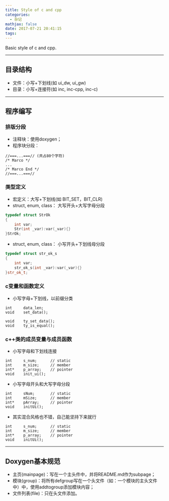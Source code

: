```yaml
---
title: Style of c and cpp
categories:
  - 杂记
mathjax: false
date: 2017-07-21 20:41:15
tags:
---
```


Basic style of c and cpp.

<!-- more -->

---
## 目录结构
 - 文件：小写+下划线(如 ui_dw, ui_gw)
 - 目录：小写+连接符(如 inc, inc-cpp, inc-c)

---
## 程序编写

### 排版分段
 - 注释块：使用doxygen；
 - 程序块分段：

```
//===...===// (共占80个字符)
/* Marco */
...
/* Marco End */
//===...===//
```

### 类型定义
 - 宏定义：大写+下划线(如 BIT_SET，BIT_CLR)
 - struct, enum, class： 大写开头+大写字母分段

```cpp
typedef struct StrOk
{
	int var;
	Str(int _var):var(_var){}
}StrOk;
```

 - struct, enum, class： 小写开头+下划线母分段

```cpp
typedef struct str_ok_s
{
	int var;
	str_ok_s(int _var):var(_var){}
}str_ok_t;
```

### c变量和函数定义
 - 小写字母+下划线，以前缀分类

```
int     data_len;
void    set_data();

void    ty_set_data();
void    ty_is_equal();
```

### c++类的成员变量与成员函数
 - 小写字母和下划线连接

```
int     s_num;      // static
int     m_size;     // member
int*    p_array;    // pointer
void    init_ui();
```

 - 小写字母开头和大写字母分段

```
int     sNum;       // static
int     mSize;      // member
int*    pArray;     // pointer
void    initUi();
```

 - 其实混合风格也不错，自己能坚持下来就行

```
int     s_num;      // static
int     m_size;     // member
int*    p_array;    // pointer
void    initUi();
```

---
## Doxygen基本规范
 - 主页(mainpage)：写在一个主头件中，并将README.md作为subpage；
 - 模块(group)：将所有defgroup写在一个头文件（如：一个模块的主头文件中）中，使用addtogroup添加模块内容；
 - 文件列表(file)：只在头文件添加。

